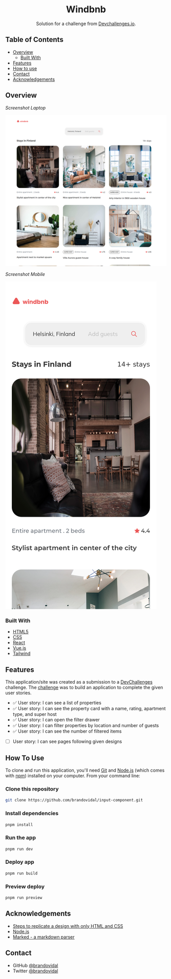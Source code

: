 <!-- Please update value in the {}  -->

<h1 align="center">Windbnb</h1>

<div align="center">
   Solution for a challenge from  <a href="http://devchallenges.io" target="_blank">Devchallenges.io</a>.
</div>

<!-- <div align="center">
  <h3>
    <a href="https://input-component.pages.dev">
      Demo
    </a>
    <span> | </span>
    <a href="https://github.com/brandovidal/input-component">
      Solution
    </a>
    <span> | </span>
    <a href="https://devchallenges.io/solutions/uKe6QHEOf7svHqmltwgY">
      Challenge
    </a>
  </h3>
</div> -->

<!-- TABLE OF CONTENTS -->

## Table of Contents

- [Overview](#overview)
  - [Built With](#built-with)
- [Features](#features)
- [How to use](#how-to-use)
- [Contact](#contact)
- [Acknowledgements](#acknowledgements)

<!-- OVERVIEW -->

## Overview

_Screenshot Laptop_

![Screenshot Laptop](./public/img/desktop.png)

_Screenshot Mobile_

![Screenshot Mobile](./public/img/mobile.png)

### Built With

<!-- This section should list any major frameworks that you built your project using. Here are a few examples.-->

- [HTML5](https://html5.org/)
- [CSS](https://developer.mozilla.org/es/docs/Web/CSS)
- [React](https://reactjs.org/)
- [Vue.js](https://vuejs.org/)
- [Tailwind](https://tailwindcss.com/)

## Features

<!-- List the features of your application or follow the template. Don't share the figma file here :) -->

This application/site was created as a submission to a [DevChallenges](https://devchallenges.io/challenges) challenge. The [challenge](https://devchallenges.io/challenges/ohgVTyJCbm5OZyTB2gNY) was to build an application to complete the given user stories.

- ✅ User story: I can see a list of properties
- ✅ User story: I can see the property card with a name, rating, apartment type, and super host
- ✅ User story: I can open the filter drawer
- ✅ User story: I can filter properties by location and number of guests
- ✅ User story: I can see the number of filtered items
- [ ] User story: I can see pages following given designs

## How To Use

To clone and run this application, you'll need [Git](https://git-scm.com) and [Node.js](https://nodejs.org/en/download/) (which comes with [npm](http://npmjs.com)) installed on your computer. From your command line:

### Clone this repository

```bash
git clone https://github.com/brandovidal/input-component.git
```

### Install dependencies

```bash
pnpm install
```

### Run the app

```bash
pnpm run dev
```

### Deploy app

```bash
pnpm run build
```

### Preview deploy

```bash
pnpm run preview
```

## Acknowledgements

<!-- This section should list any articles or add-ons/plugins that helps you to complete the project. This is optional but it will help you in the future. For exmpale -->

- [Steps to replicate a design with only HTML and CSS](https://devchallenges-blogs.web.app/how-to-replicate-design/)
- [Node.js](https://nodejs.org/)
- [Marked - a markdown parser](https://github.com/chjj/marked)

## Contact

- GitHub [@brandovidal](https://github.com/brandovidal)
- Twitter [@brandovidal](https://twitter.com/_brandovidal)